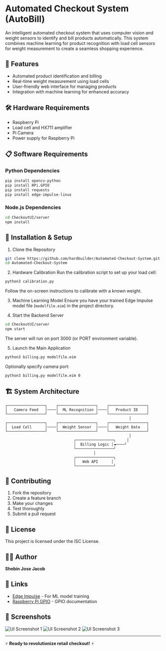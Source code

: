 # Automated Checkout System (AutoBill)

An intelligent automated checkout system that uses computer vision and weight sensors to identify and bill products automatically. This system combines machine learning for product recognition with load cell sensors for weight measurement to create a seamless shopping experience.

## 🌟 Features
- Automated product identification and billing
- Real-time weight measurement using load cells
- User-friendly web interface for managing products
- Integration with machine learning for enhanced accuracy

## 🛠️ Hardware Requirements
- Raspberry Pi
- Load cell and HX711 amplifier
- Pi Camera
- Power supply for Raspberry Pi

## 📋 Software Requirements
### Python Dependencies
```bash
pip install opencv-python
pip install RPi.GPIO
pip install requests
pip install edge-impulse-linux
```

### Node.js Dependencies
```bash
cd CheckoutUI/server
npm install
```

## 🚀 Installation & Setup
1. Clone the Repository
```bash
git clone https://github.com/hardbuilder/Automated-Checkout-System.git
cd Automated-Checkout-System
```

2. Hardware Calibration
Run the calibration script to set up your load cell:
```bash
python3 calibration.py
```
Follow the on-screen instructions to calibrate with a known weight.

3. Machine Learning Model
Ensure you have your trained Edge Impulse model file (`modelfile.eim`) in the project directory.

4. Start the Backend Server
```bash
cd CheckoutUI/server
npm start
```
The server will run on port 3000 (or PORT environment variable).

5. Launch the Main Application
```bash
python3 billing.py modelfile.eim
```
Optionally specify camera port:
```bash
python3 billing.py modelfile.eim 0
```

## 🏗️ System Architecture
```
┌─────────────────┐    ┌─────────────────┐    ┌─────────────────┐
│   Camera Feed   │────│  ML Recognition │────│   Product ID    │
└─────────────────┘    └─────────────────┘    └─────────────────┘
                                                        │
┌─────────────────┐    ┌─────────────────┐    ┌─────────────────┐
│  Load Cell      │────│  Weight Sensor  │────│   Weight Data   │
└─────────────────┘    └─────────────────┘    └─────────────────┘
                                                        │
                               ┌─────────────────┐     │
                               │  Billing Logic │◄────┘
                               └─────────────────┘
                                        │
                               ┌─────────────────┐
                               │   Web API      │
                               └─────────────────┘
```

## 🤝 Contributing
1. Fork the repository
2. Create a feature branch
3. Make your changes
4. Test thoroughly
5. Submit a pull request

## 📄 License
This project is licensed under the ISC License.

## 👨‍💻 Author
**Shebin Jose Jacob**

## 🔗 Links
- [Edge Impulse](https://edgeimpulse.com/) - For ML model training
- [Raspberry Pi GPIO](https://www.raspberrypi.org/documentation/usage/gpio/) - GPIO documentation

## 📸 Screenshots
![UI Screenshot 1](CheckoutUI/1.jpg)
![UI Screenshot 2](CheckoutUI/2.jpg)
![UI Screenshot 3](CheckoutUI/3.jpg)

---

⚡ **Ready to revolutionize retail checkout!** ⚡